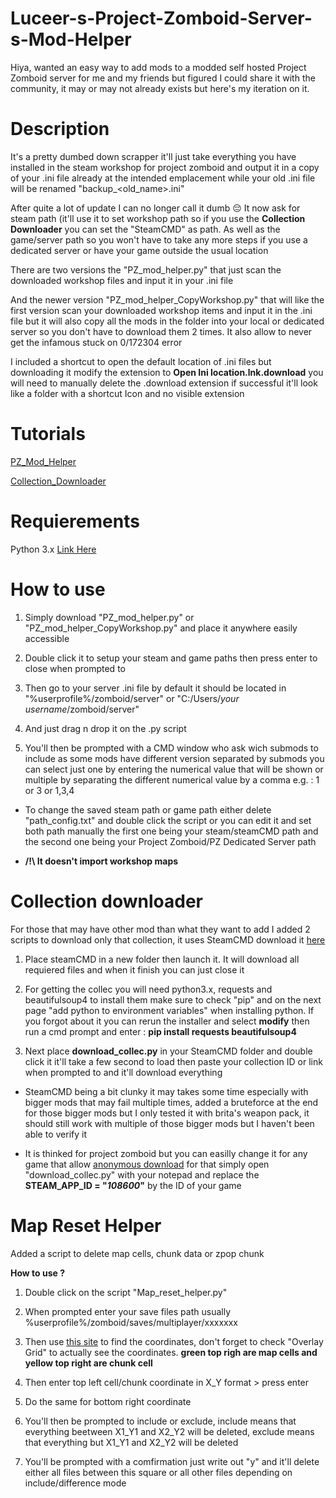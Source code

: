 # **Luceer-s-Project-Zomboid-Server-s-Mod-Helper**
Hiya, wanted an easy way to add mods to a modded self hosted Project Zomboid server for me and my friends but figured I could share it with the community, it may or may not already exists but here's my iteration on it.

# **Description**
It's a pretty dumbed down scrapper it'll just take everything you have installed in the steam workshop for project zomboid and output it in a copy of your .ini file already at the intended emplacement while your old .ini file will be renamed "backup_<old_name>.ini"

After quite a lot of update I can no longer call it dumb 😔 It now ask for steam path (it'll use it to set workshop path so if you use the **Collection Downloader** you can set the "SteamCMD" as path. As well as the game/server path so you won't have to take any more steps if you use a dedicated server or have your game outside the usual location

There are two versions the "PZ_mod_helper.py" that just scan the downloaded workshop files and input it in your .ini file

And the newer version "PZ_mod_helper_CopyWorkshop.py" that will like the first version scan your downloaded workshop items and input it in the .ini file but it will also copy all the mods in the folder into your local or dedicated server so you don't have to download them 2 times. It also allow to never get the infamous stuck on 0/172304 error

I included a shortcut to open the default location of .ini files but downloading it modify the extension to **Open Ini location.lnk.download** you will need to manually delete the .download extension if successful it'll look like a folder with a shortcut Icon and no visible extension

# **Tutorials**
[PZ_Mod_Helper](https://www.youtube.com/watch?v=kZ4J03z4sEA)

[Collection_Downloader](https://www.youtube.com/watch?v=L98L-_9AdOM)

# **Requierements**
Python 3.x [Link Here](https://www.python.org/downloads/)

# **How to use**
1. Simply download "PZ_mod_helper.py" or "PZ_mod_helper_CopyWorkshop.py" and place it anywhere easily accessible

2. Double click it to setup your steam and game paths then press enter to close when prompted to

3. Then go to your server .ini file by default it should be located in "%userprofile%/zomboid/server" or "C:/Users/_your username_/zomboid/server"

4. And just drag n drop it on the .py script

5. You'll then be prompted with a CMD window who ask wich submods to include as some mods have different version separated by submods you can select just one by entering the numerical value that will be shown or multiple by separating the different numerical value by a comma e.g. : 1 or 3 or 1,3,4

* To change the saved steam path or game path either delete "path_config.txt" and double click the script or you can edit it and set both path manually the first one being your steam/steamCMD path and the second one being your Project Zomboid/PZ Dedicated Server path

* **/!\ It doesn't import workshop maps**

# **Collection downloader**
For those that may have other mod than what they want to add I added 2 scripts to download only that collection, it uses SteamCMD download it [here](https://developer.valvesoftware.com/wiki/SteamCMD)

1. Place steamCMD in a new folder then launch it. It will download all requiered files and when it finish you can just close it

2. For getting the collec you will need python3.x, requests and beautifulsoup4 to install them make sure to check "pip" and on the next page "add python to environment variables" when installing python. If you forgot about it you can rerun the installer and select **modify** then run a cmd prompt and enter : **pip install requests beautifulsoup4**

3. Next place **download_collec.py** in your SteamCMD folder and double click it it'll take a few second to load then paste your collection ID or link when prompted to and it'll download everything

* SteamCMD being a bit clunky it may takes some time especially with bigger mods that may fail multiple times, added a bruteforce at the end for those bigger mods but I only tested it with brita's weapon pack, it should still work with multiple of those bigger mods but I haven't been able to verify it

* It is thinked for project zomboid but you can easilly change it for any game that allow [anonymous download](https://steamdb.info/sub/17906/apps/) for that simply open "download_collec.py" with your notepad and replace the **STEAM_APP_ID = "_108600_"** by the ID of your game

# **Map Reset Helper**
Added a script to delete map cells, chunk data or zpop chunk

**How to use ?**

1. Double click on the script "Map_reset_helper.py"

2. When prompted enter your save files path usually %userprofile%/zomboid/saves/multiplayer/xxxxxxx

3. Then use [this site](https://map.projectzomboid.com/) to find the coordinates, don't forget to check "Overlay Grid" to actually see the coordinates.  **green top righ are map cells and yellow top right are chunk cell**

4. Then enter top left cell/chunk coordinate in X_Y format > press enter

5. Do the same for bottom right coordinate

6. You'll then be prompted to include or exclude, include means that everything beetween X1_Y1 and X2_Y2 will be deleted, exclude means that everything but X1_Y1 and X2_Y2 will be deleted

7. You'll be prompted with a comfirmation just write out "y" and it'll delete either all files between this square or all other files depending on include/difference mode
